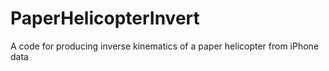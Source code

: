 # PaperHelicopterInvert
A code for producing inverse kinematics of a paper helicopter from iPhone data
